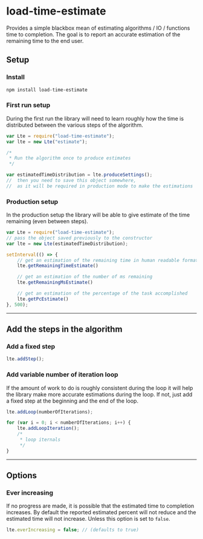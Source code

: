 # load-time-estimate
Provides a simple blackbox mean of estimating algorithms / IO / functions time to completion.
The goal is to report an accurate estimation of the remaining time to the end user.

## Setup

### Install

```bash
npm install load-time-estimate
```

### First run setup
During the first run the library will need to learn roughly how the time is distributed between the various steps of the algorithm.

```js
var Lte = require("load-time-estimate");
var lte = new Lte("estimate");

/*
 * Run the algorithm once to produce estimates
 */

var estimatedTimeDistribution = lte.produceSettings();
//  then you need to save this object somewhere,
//  as it will be required in production mode to make the estimations
```

### Production setup
In the production setup the library will be able to give estimate of the time remaining (even between steps).

```js
var Lte = require("load-time-estimate");
// pass the object saved previously to the constructor
var lte = new Lte(estimatedTimeDistribution);

setInterval(() => {
    // get an estimation of the remaining time in human readable format
    lte.getRemainingTimeEstimate()

    // get an estimation of the number of ms remaining
    lte.getRemainingMsEstimate()

    // get an estimation of the percentage of the task accomplished
    lte.getPcEstimate()
}, 500);

```

---

## Add the steps in the algorithm

### Add a fixed step
```js
lte.addStep();
```

### Add variable number of iteration loop
If the amount of work to do is roughly consistent during the loop it will help the library
make more accurate estimations during the loop. If not, just add a fixed step at the beginning and the end of the loop.
```js
lte.addLoop(numberOfIterations);

for (var i = 0; i < numberOfIterations; i++) {
    lte.addLoopIteration();
    /*
     * loop iternals
     */
}
```

---

## Options

### Ever increasing
If no progress are made, it is possible that the estimated time to completion increases.
By default the reported estimated percent will not reduce and the estimated time will not increase.
Unless this option is set to `false`.
```js
lte.everIncreasing = false; // (defaults to true)
```

